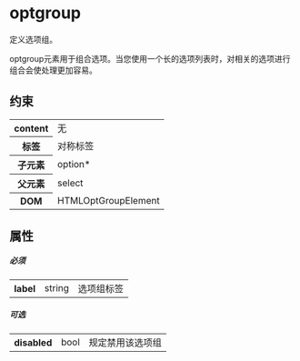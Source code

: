 # optgroup

定义选项组。

optgroup元素用于组合选项。当您使用一个长的选项列表时，对相关的选项进行组合会使处理更加容易。

## 约束

<table>
<tr>
    <th>content</th>
    <td>无</td>
</tr>
<tr>
    <th>标签</th>
    <td>对称标签</td>
</tr>
<tr>
    <th>子元素</th>
    <td>option*</td>
</tr>
<tr>
    <th>父元素</th>
    <td>select</td>
</tr>
<tr>
    <th>DOM</th>
    <td>HTMLOptGroupElement</td>
</tr>
</table>

## 属性

##### 必须

<table>
	<tr>
		<th>label</th>
		<td>string</td>
		<td>选项组标签</td>
	</tr>
</table>


##### 可选

<table>
	<tr>
		<th>disabled</th>
		<td>bool</td>
		<td>规定禁用该选项组</td>
	</tr>
</table>
